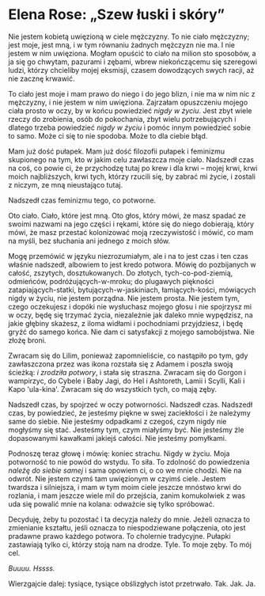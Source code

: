 # Elena Rose: „Szew łuski i skóry”

Nie jestem kobietą uwięzioną w ciele mężczyzny. To nie ciało mężczyzny; jest moje, jest mną, i w tym równaniu żadnych mężczyzn nie ma. I nie jestem w nim uwięziona. Mogłam opuścić to ciało na milion sto sposobów, a ja się go chwytam, pazurami i zębami, wbrew niekończącemu się szeregowi ludzi, którzy chcieliby mojej eksmisji, czasem dowodzących swych racji, aż nie zacznę krwawić. 

To ciało jest moje i mam prawo do niego i do jego blizn, i nie ma w nim nic z mężczyzny, i nie jestem w nim uwięziona. Zajrzałam opuszczeniu mojego ciała prosto w oczy, by w końcu powiedzieć *nigdy w życiu*. Jest zbyt wiele rzeczy do zrobienia, osób do pokochania, zbyt wielu potrzebujących i dlatego trzeba powiedzieć *nigdy w życiu* i pomóc innym powiedzieć sobie to samo. 
Może ci się to nie spodoba. Może to dla ciebie błąd.

Mam już dość pułapek. Mam już dość filozofii pułapek i feminizmu skupionego na tym, kto w jakim celu zawłaszcza moje ciało. Nadszedł czas na coś, co powie ci, że przychodzę tutaj po krew i dla krwi – mojej krwi, krwi moich najbliższych, krwi tych, którzy rzucili się, by zabrać mi życie, i zostali z niczym, ze mną nieustająco tutaj.


Nadszedł czas feminizmu tego, co potworne.


Oto ciało. Ciało, które jest mną. Oto głos, który mówi, że masz spadać ze swoimi nazwami na jego części i rękami, które się do niego dobierają, który mówi, że masz przestać kolonizować moją rzeczywistość i mówić, co mam na myśli, bez słuchania ani jednego z moich słów.

Mogę przemówić w języku niezrozumiałym, ale i na to jest czas i ten czas właśnie nadszedł, albowiem to jest kredo potwora. Mówię do pozbijanych w całość, zszytych, dosztukowanych. Do złotych, tych-co-pod-ziemią, odmieńców, podróżujących-w-mroku; do plugawych piękności zatapiających-statki, bytujących-w-jaskiniach, łamiących-kości, mówiących nigdy w życiu, nie jestem porządna. Nie jestem prosta. Nie jestem tym, czego oczekujesz i dopóki nie wysłuchasz mojego głosu i nie spojrzysz mi w oczy, będę się trzymać życia, niezależnie jak daleko mnie wypędzisz, na jakie głębiny skażesz, z iloma widłami i pochodniami przyjdziesz, i będę gryźć do samego końca. Nie dam ci satysfakcji z mojego samobójstwa. Nie złożę broni.  

Zwracam się do Lilim, ponieważ zapomnieliście, co nastąpiło po tym, gdy zawłaszczona przez was ikona rozstała się z Adamem i poszła swoją ścieżką: *i zrodziła potwory*, i stała się straszna. Zwracam się do Gorgon i wampirzyc, do Cybele i Baby Jagi, do Hel i Ashtoreth, Lamii i Scylli, Kali i Kapo 'ula-kina'. Zwracam się do wszystkich tych, co mają zęby.  

Nadszedł czas, by spojrzeć w oczy potworności. Nadszedł czas. Nadszedł czas, by powiedzieć, że jesteśmy piękne w swej zaciekłości i że należymy same do siebie. Nie jesteśmy odpadkami z czegoś, czym nigdy nie mogłyśmy się stać. Jesteśmy tym, czym miałyśmy być. Nie jesteśmy źle dopasowanymi kawałkami jakiejś całości. Nie jesteśmy pomyłkami.

Podnoszę teraz głowę i mówię: koniec strachu. Nigdy w życiu. Moja potworność to nie powód do wstydu. To siła. To zdolność do powiedzenia *należę do siebie samej* i sama opowiem ci, o co we mnie chodzi. Nie na odwrót. Nie jestem czymś tam uwięzionym w czyimś ciele. Jestem twardsza i silniejsza, i mam w tym moim ciele jeszcze mnóstwo krwi do rozlania, i mam jeszcze wiele mil do przejścia, zanim komukolwiek z was uda się powalić mnie na kolana: odważcie się tylko spróbować.


Decyduję, żeby tu pozostać i ta decyzja należy do mnie. Jeżeli oznacza to zmienianie kształtu, jeśli oznacza to niespodziewane połączenia, oto jest pradawne prawo każdego potwora. 
To cholernie tradycyjne. 
Pułapki zastawiają tylko ci, którzy stoją nam na drodze.
Tyle. To moje zęby. To mój cel.  

*Buuuu. 
Hssss.*

Wierzgajcie dalej: tysiące, tysiące obślizgłych istot przetrwało. Tak. Jak. Ja.
